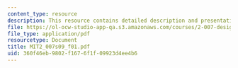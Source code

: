 ```yaml
---
content_type: resource
description: This resource contains detailed description and presentation.
file: https://ol-ocw-studio-app-qa.s3.amazonaws.com/courses/2-007-design-and-manufacturing-i-spring-2009/360f46eb9802f1676f1f09923d4ee4b6_MIT2_007s09_f01.pdf
file_type: application/pdf
resourcetype: Document
title: MIT2_007s09_f01.pdf
uid: 360f46eb-9802-f167-6f1f-09923d4ee4b6
---
```

